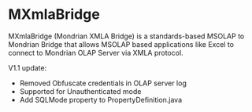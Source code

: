 MXmlaBridge
========

MXmlaBridge (Mondrian XMLA Bridge) is a standards-based MSOLAP to Mondrian Bridge that allows MSOLAP based applications like Excel to connect to Mondrian OLAP Server via XMLA protocol. 


V1.1 update:
* Removed Obfuscate credentials in OLAP server log 
* Supported for Unauthenticated mode 
* Add SQLMode property to PropertyDefinition.java
